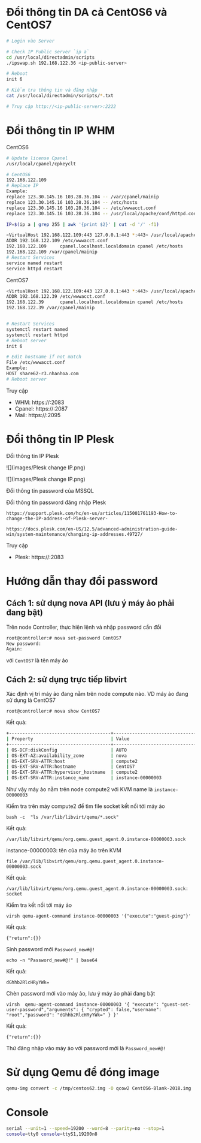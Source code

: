 # Đổi thông tin DA cả CentOS6 và CentOS7

```sh
# Login vào Server 

# Check IP Public server `ip a`
cd /usr/local/directadmin/scripts
./ipswap.sh 192.168.122.36 <ip-public-server>

# Reboot
init 6 

# Kiểm tra thông tin và đăng nhập 
cat /usr/local/directadmin/scripts/*.txt

# Truy cập http://<ip-public-server>:2222
```

# Đổi thông tin IP WHM

CentOS6
``` sh
# Update license Cpanel
/usr/local/cpanel/cpkeyclt

# CentOS6
192.168.122.109
# Replace IP
Example: 
replace 123.30.145.16 103.28.36.104 -- /var/cpanel/mainip
replace 123.30.145.16 103.28.36.104 -- /etc/hosts
replace 123.30.145.16 103.28.36.104 -- /etc/wwwacct.conf
replace 123.30.145.16 103.28.36.104 -- /usr/local/apache/conf/httpd.conf

IP=$(ip a | grep 255 | awk '{print $2}' | cut -d '/' -f1)

<VirtualHost 192.168.122.109:443 127.0.0.1:443 *:443> /usr/local/apache/conf/httpd.conf
ADDR 192.168.122.109 /etc/wwwacct.conf
192.168.122.109		cpanel.localhost.localdomain cpanel /etc/hosts
192.168.122.109 /var/cpanel/mainip
# Restart Services
service named restart
service httpd restart
```

CentOS7 
```sh
<VirtualHost 192.168.122.109:443 127.0.0.1:443 *:443> /usr/local/apache/conf/httpd.conf
ADDR 192.168.122.39 /etc/wwwacct.conf
192.168.122.39		cpanel.localhost.localdomain cpanel /etc/hosts
192.168.122.39 /var/cpanel/mainip


# Restart Services
systemctl restart named
systemctl restart httpd
# Reboot server
init 6 

# Edit hostname if not match
File /etc/wwwacct.conf
Example:
HOST share62-r3.nhanhoa.com
# Reboot server
```

Truy cập 
- WHM: https://<ip-public-server>:2083
- Cpanel: https://<ip-public-server>:2087
- Mail: https://<ip-public-server>:2095

# Đổi thông tin IP Plesk 

Đổi thông tin IP Plesk

![](images/Plesk change IP.png)

![](images/Plesk change IP.png)

Đổi thông tin password của MSSQL



Đổi thông tin password đăng nhập Plesk

```
https://support.plesk.com/hc/en-us/articles/115001761193-How-to-change-the-IP-address-of-Plesk-server-

https://docs.plesk.com/en-US/12.5/advanced-administration-guide-win/system-maintenance/changing-ip-addresses.49727/
```


Truy cập 
- Plesk: https://<ip-public-server>:2083

# Hướng dẫn thay đổi password

## Cách 1: sử dụng nova API (lưu ý máy ảo phải đang bật)

Trên node Controller, thực hiện lệnh và nhập password cần đổi

``` sh
root@controller:# nova set-password CentOS7
New password:
Again:
```

với `CentOS7` là tên máy ảo

## Cách 2: sử dụng trực tiếp libvirt

Xác định vị trí máy ảo đang nằm trên node compute nào. VD máy ảo đang sử dụng là CentOS7

`root@controller:# nova show CentOS7`

Kết quả:

``` sh
+--------------------------------------+----------------------------------------------------------------------------------------------------------+
| Property                             | Value                                                                                                    |
+--------------------------------------+----------------------------------------------------------------------------------------------------------+
| OS-DCF:diskConfig                    | AUTO                                                                                                     |
| OS-EXT-AZ:availability_zone          | nova                                                                                                     |
| OS-EXT-SRV-ATTR:host                 | compute2                                                                                                 |
| OS-EXT-SRV-ATTR:hostname             | CentOS7                                                                                                   |
| OS-EXT-SRV-ATTR:hypervisor_hostname  | compute2                                                                                                 |
| OS-EXT-SRV-ATTR:instance_name        | instance-00000003                                                                                        |
```

Như vậy máy ảo nằm trên node compute2 với KVM name là `instance-00000003`

Kiểm tra trên máy compute2 để tìm file socket kết nối tới máy ảo

`bash -c  "ls /var/lib/libvirt/qemu/*.sock"`

Kết quả:

`/var/lib/libvirt/qemu/org.qemu.guest_agent.0.instance-00000003.sock`

instance-00000003: tên của máy ảo trên KVM

`file /var/lib/libvirt/qemu/org.qemu.guest_agent.0.instance-00000003.sock`

Kết quả:

`/var/lib/libvirt/qemu/org.qemu.guest_agent.0.instance-00000003.sock: socket`

Kiểm tra kết nối tới máy ảo

`virsh qemu-agent-command instance-00000003 '{"execute":"guest-ping"}'`

Kết quả:

`{"return":{}}`

Sinh password mới `Password_new#@!`

`echo -n "Password_new#@!" | base64`

Kết quả:

`dGhhb2RlcHRyYWk=`

Chèn password mới vào máy ảo, lưu ý máy ảo phải đang bật

`virsh  qemu-agent-command instance-00000003 '{ "execute": "guest-set-user-password","arguments": { "crypted": false,"username": "root","password": "dGhhb2RlcHRyYWk=" } }'`

Kết quả:

`{"return":{}}`

Thử đăng nhập vào máy ảo với password mới là `Password_new#@!`


# Sử dụng Qemu để đóng image 

``` sh
qemu-img convert -c /tmp/centos62.img -O qcow2 CentOS6-Blank-2018.img
```

# Console 

```sh 
serial --unit=1 --speed=19200 --word=8 --parity=no --stop=1
console=tty0 console=ttyS1,19200n8
```